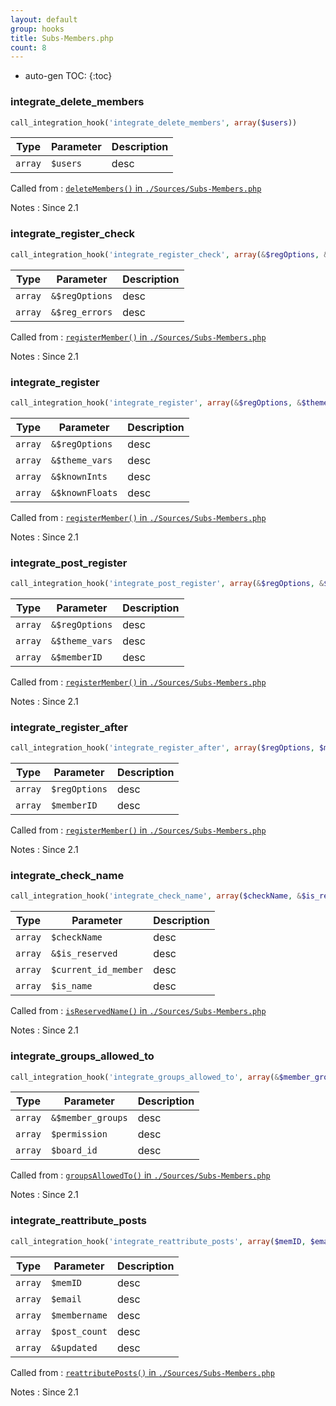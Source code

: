 ```yaml
---
layout: default
group: hooks
title: Subs-Members.php
count: 8
---
```

* auto-gen TOC:
{:toc}
### integrate_delete_members

```php
call_integration_hook('integrate_delete_members', array($users))
```

Type|Parameter|Description
---|---|---
`array`|`$users`|desc

Called from
: [`deleteMembers()` in `./Sources/Subs-Members.php`](../docs/subs-members.html#deletemembers)

Notes
: Since 2.1

### integrate_register_check

```php
call_integration_hook('integrate_register_check', array(&$regOptions, &$reg_errors))
```

Type|Parameter|Description
---|---|---
`array`|`&$regOptions`|desc
`array`|`&$reg_errors`|desc

Called from
: [`registerMember()` in `./Sources/Subs-Members.php`](../docs/subs-members.html#registermember)

Notes
: Since 2.1

### integrate_register

```php
call_integration_hook('integrate_register', array(&$regOptions, &$theme_vars, &$knownInts, &$knownFloats))
```

Type|Parameter|Description
---|---|---
`array`|`&$regOptions`|desc
`array`|`&$theme_vars`|desc
`array`|`&$knownInts`|desc
`array`|`&$knownFloats`|desc

Called from
: [`registerMember()` in `./Sources/Subs-Members.php`](../docs/subs-members.html#registermember)

Notes
: Since 2.1

### integrate_post_register

```php
call_integration_hook('integrate_post_register', array(&$regOptions, &$theme_vars, &$memberID))
```

Type|Parameter|Description
---|---|---
`array`|`&$regOptions`|desc
`array`|`&$theme_vars`|desc
`array`|`&$memberID`|desc

Called from
: [`registerMember()` in `./Sources/Subs-Members.php`](../docs/subs-members.html#registermember)

Notes
: Since 2.1

### integrate_register_after

```php
call_integration_hook('integrate_register_after', array($regOptions, $memberID))
```

Type|Parameter|Description
---|---|---
`array`|`$regOptions`|desc
`array`|`$memberID`|desc

Called from
: [`registerMember()` in `./Sources/Subs-Members.php`](../docs/subs-members.html#registermember)

Notes
: Since 2.1

### integrate_check_name

```php
call_integration_hook('integrate_check_name', array($checkName, &$is_reserved, $current_id_member, $is_name))
```

Type|Parameter|Description
---|---|---
`array`|`$checkName`|desc
`array`|`&$is_reserved`|desc
`array`|`$current_id_member`|desc
`array`|`$is_name`|desc

Called from
: [`isReservedName()` in `./Sources/Subs-Members.php`](../docs/subs-members.html#isreservedname)

Notes
: Since 2.1

### integrate_groups_allowed_to

```php
call_integration_hook('integrate_groups_allowed_to', array(&$member_groups, $permission, $board_id))
```

Type|Parameter|Description
---|---|---
`array`|`&$member_groups`|desc
`array`|`$permission`|desc
`array`|`$board_id`|desc

Called from
: [`groupsAllowedTo()` in `./Sources/Subs-Members.php`](../docs/subs-members.html#groupsallowedto)

Notes
: Since 2.1

### integrate_reattribute_posts

```php
call_integration_hook('integrate_reattribute_posts', array($memID, $email, $membername, $post_count, &$updated))
```

Type|Parameter|Description
---|---|---
`array`|`$memID`|desc
`array`|`$email`|desc
`array`|`$membername`|desc
`array`|`$post_count`|desc
`array`|`&$updated`|desc

Called from
: [`reattributePosts()` in `./Sources/Subs-Members.php`](../docs/subs-members.html#reattributeposts)

Notes
: Since 2.1

